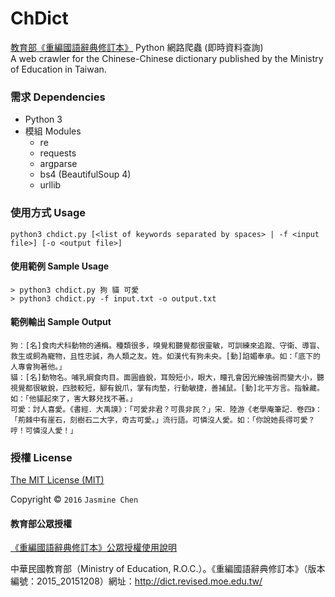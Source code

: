   # ChDict

[教育部《重編國語辭典修訂本》](http://dict.revised.moe.edu.tw/) Python 網路爬蟲 (即時資料查詢)  
A web crawler for the Chinese-Chinese dictionary published by the Ministry of Education in Taiwan.


### 需求 Dependencies

- Python 3
- 模組 Modules
    - re
    - requests
    - argparse
    - bs4 (BeautifulSoup 4)
    - urllib

### 使用方式 Usage

```
python3 chdict.py [<list of keywords separated by spaces> | -f <input file>] [-o <output file>]
```

#### 使用範例 Sample Usage

```
> python3 chdict.py 狗 貓 可愛
> python3 chdict.py -f input.txt -o output.txt
```

#### 範例輸出 Sample Output

```
狗：[名]食肉犬科動物的通稱。種類很多，嗅覺和聽覺都很靈敏，可訓練來追蹤、守衛、導盲、救生或飼為寵物，且性忠誠，為人類之友。姓。如漢代有狗未央。[動]諂媚奉承。如：「底下的人專會狗著他。」
貓：[名]動物名。哺乳綱食肉目。面圓齒銳，耳殼短小，眼大，瞳孔會因光線強弱而變大小，聽視覺都很敏銳，四肢較短，腳有銳爪，掌有肉墊，行動敏捷，善捕鼠。[動]北平方言。指躲藏。如：「他貓起來了，害大夥兒找不著。」
可愛：討人喜愛。《書經．大禹謨》：「可愛非君？可畏非民？」宋．陸游《老學庵筆記．卷四》：「荊棘中有崖石，刻樹石二大字，奇古可愛。」流行語。可憐沒人愛。如：「你說她長得可愛？哼！可憐沒人愛！」
```

### 授權 License

[The MIT License (MIT)](LICENSE.md)

Copyright © `2016` `Jasmine Chen`

#### 教育部公眾授權

[《重編國語辭典修訂本》公眾授權使用說明](http://resources.publicense.moe.edu.tw/reviseddict_10312.pdf)

中華民國教育部（Ministry of Education, R.O.C.）。《重編國語辭典修訂本》（版本編號：2015_20151208）網址：http://dict.revised.moe.edu.tw/
